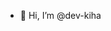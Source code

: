 - 👋 Hi, I’m @dev-kiha


<!---
dev-kiha/dev-kiha is a ✨ special ✨ repository because its `README.md` (this file) appears on your GitHub profile.
You can click the Preview link to take a look at your changes.
--->
